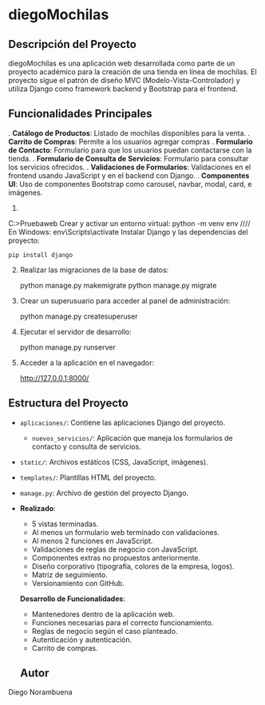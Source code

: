 # diegoMochilas

## Descripción del Proyecto

diegoMochilas es una aplicación web desarrollada como parte de un proyecto académico para la creación de una tienda en línea de mochilas. El proyecto sigue el patrón de diseño MVC (Modelo-Vista-Controlador) y utiliza Django como framework backend y Bootstrap para el frontend.

## Funcionalidades Principales

. **Catálogo de Productos**: Listado de mochilas disponibles para la venta.
. **Carrito de Compras**: Permite a los usuarios agregar compras
. **Formulario de Contacto**: Formulario para que los usuarios puedan contactarse con la tienda.
. **Formulario de Consulta de Servicios**: Formulario para consultar los servicios ofrecidos.
. **Validaciones de Formularios**: Validaciones en el frontend usando JavaScript y en el backend con Django.
. **Componentes UI**: Uso de componentes Bootstrap como carousel, navbar, modal, card, e imágenes.

1.
C:\>Pruebaweb 
Crear y activar un entorno virtual:  python -m venv env //// En Windows: env\Scripts\activate
Instalar Django y las dependencias del proyecto:

    
    pip install django
    

2. Realizar las migraciones de la base de datos:

    python manage.py makemigrate
    python manage.py migrate
    

3. Crear un superusuario para acceder al panel de administración:

    
    python manage.py createsuperuser
    

4. Ejecutar el servidor de desarrollo:

    
    python manage.py runserver
    

5. Acceder a la aplicación en el navegador:

    
    http://127.0.0.1:8000/


## Estructura del Proyecto

- `aplicaciones/`: Contiene las aplicaciones Django del proyecto.
    - `nuevos_servicios/`: Aplicación que maneja los formularios de contacto y consulta de servicios.
- `static/`: Archivos estáticos (CSS, JavaScript, imágenes).
- `templates/`: Plantillas HTML del proyecto.
- `manage.py`: Archivo de gestión del proyecto Django.

- **Realizado**:
    - 5 vistas terminadas.
    - Al menos un formulario web terminado con validaciones.
    - Al menos 2 funciones en JavaScript.
    - Validaciones de reglas de negocio con JavaScript.
    - Componentes extras no propuestos anteriormente.
    - Diseño corporativo (tipografía, colores de la empresa, logos).
    - Matriz de seguimiento.
    - Versionamiento con GitHub.

  **Desarrollo de Funcionalidades**:
    - Mantenedores dentro de la aplicación web.
    - Funciones necesarias para el correcto funcionamiento.
    - Reglas de negocio según el caso planteado.
    - Autenticación y autenticación.
    - Carrito de compras.
 
  ## Autor

Diego Norambuena
